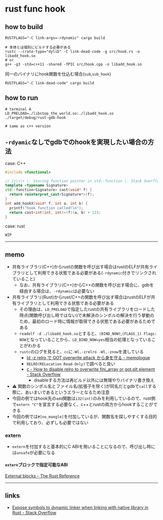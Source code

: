 # rust func hook

## how to build
```
RUSTFLAGS="-C link-args=-rdynamic" cargo build

# 本体とは個別にビルドする必要がある
rustc --crate-type="dylib" -C link-dead-code -g src/hook.rs -o libadd_hook.so
# or
g++ -g3 -std=c++11 -shared -fPIC src/hook.cpp -o libadd_hook.so
```

同一のバイナリにhook関数を仕込む場合(`sub`,`sub_hook`)
```
RUSTFLAGS="-C link-dead-code" cargo build
```

## how to run
```
# terminal A
LD_PRELOAD=./libstop_the_world.so:./libadd_hook.so ./target/debug/rust-gdb-hook

# same as c++ version
```

## `-rdyamic`なしでgdbでのhookを実現したい場合の方法

case: C++

```cpp
#include <functional>

// [c\+\+ \- Storing function pointer in std::function \- Stack Overflow]( https://stackoverflow.com/questions/4770968/storing-function-pointer-in-stdfunction )
template <typename Signature>
std::function<Signature> cast(void* f) {
  return reinterpret_cast<Signature*>(f);
}
int add_hookX(void* f, int a, int b) {
  printf("hook function called!\n");
  return cast<int(int, int)>(f)(a, b) + 123;
}
```

case: rust

`WIP`

----

## memo
* 共有ライブラリ(C++)からrustの関数を呼び出す場合はrustのELFが共有ライブラリとして利用できる状態である必要がある(`-rdynamic`付きでリンクされていること)
  * なお、共有ライブラリ(C++)からC++の関数を呼び出す場合に、gdbを経由する場合は、`-rdynamic`は必要ない
* 共有ライブラリ(Rust)からrust/C++の関数を呼び出す場合はrustのELFが共有ライブラリとして利用できる状態である必要がある
  * その理由は、`LD_PRELOAD`で指定したrustの共有ライブラリをロードした時点(関数呼び出し時ではない)で未解決のシンボルの解決を行う挙動のため、最初のロード時に情報が取得できる状態である必要があるためである
  * `readelf -d ./libadd_hook.so`とすると、`(BIND_NOW)`,`(FLAGS_1) Flags: NOW`となっていることから、`LD_BIND_NOW=yes`相当の処理となっていることがわかる
  * `rustc`のログを見ると、`cc`に`-Wl,-zrelro -Wl,-znow`を渡している
    * [ld \-z relro で GOT overwrite attack から身を守る \- memologue]( https://yupo5656.hatenadiary.org/entry/20060618/p1 )
    * `RELRO(RELocation Read-Only)`で調べると良い
    * [c \- How to disable relro to overwrite fini\_array or got\.plt element \- Stack Overflow]( https://stackoverflow.com/questions/60493027/how-to-disable-relro-to-overwrite-fini-array-or-got-plt-element )
      * disableする方法は再ビルド以外には無理やりバイナリ書き換え
* ⚠ 関数のシンボル名とファイル名(拡張子を除く)が同名だとgdbで`call`する際に、あいまいであるというエラーとなるため注意
* 今回の例ではhook先の`add`関数は`i32(int)`のみを利用しているので、rust側で`extern "C"`を宣言する必要なく、c++とrustの両方からhookすることができる
* 今回の例では`#[no_mangle]`を付加しているが、関数名を探しやすくする目的で利用しており、必ずしも必要ではない

### extern
* `extern`を付加すると基本的にC ABIを用いることになるので、呼び出し時には`unsafe`が必要になる

#### `extern`ブロックで指定可能なABI
[External blocks \- The Rust Reference]( https://doc.rust-lang.org/reference/items/external-blocks.html#abi )

----

## links
* [Expose symbols to dynamic linker when linking with native library in Rust \- Stack Overflow]( https://stackoverflow.com/questions/34082636/expose-symbols-to-dynamic-linker-when-linking-with-native-library-in-rust )
